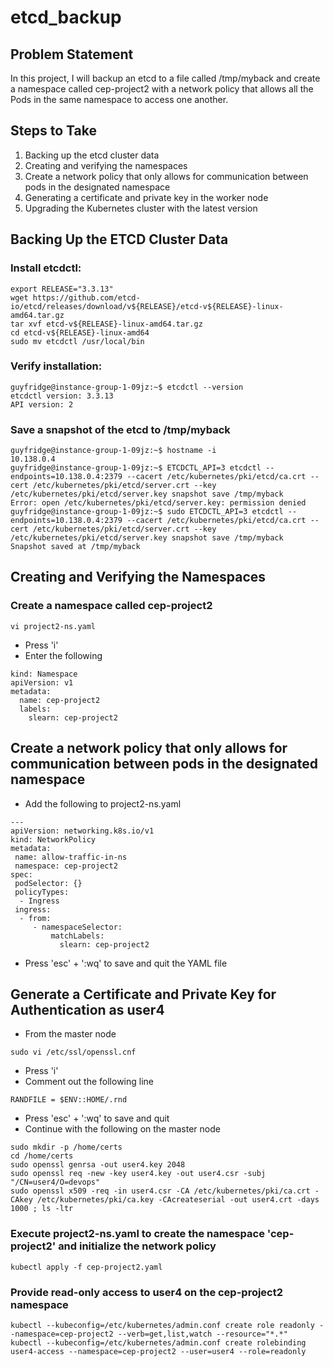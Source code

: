 # etcd_backup

## Problem Statement
In this project, I will backup an etcd to a file called /tmp/myback and create a namespace called cep-project2 with a network policy that allows all the Pods in the same namespace to access one another.

## Steps to Take
1. Backing up the etcd cluster data
2. Creating and verifying the namespaces
3. Create a network policy that only allows for communication between pods in the designated namespace
4. Generating a certificate and private key in the worker node
5. Upgrading the Kubernetes cluster with the latest version

## Backing Up the ETCD Cluster Data

### Install etcdctl:
```
export RELEASE="3.3.13"
wget https://github.com/etcd-io/etcd/releases/download/v${RELEASE}/etcd-v${RELEASE}-linux-amd64.tar.gz
tar xvf etcd-v${RELEASE}-linux-amd64.tar.gz
cd etcd-v${RELEASE}-linux-amd64
sudo mv etcdctl /usr/local/bin
```
### Verify installation:
```
guyfridge@instance-group-1-09jz:~$ etcdctl --version
etcdctl version: 3.3.13
API version: 2
```
### Save a snapshot of the etcd to /tmp/myback
```
guyfridge@instance-group-1-09jz:~$ hostname -i
10.138.0.4
guyfridge@instance-group-1-09jz:~$ ETCDCTL_API=3 etcdctl --endpoints=10.138.0.4:2379 --cacert /etc/kubernetes/pki/etcd/ca.crt --cert /etc/kubernetes/pki/etcd/server.crt --key /etc/kubernetes/pki/etcd/server.key snapshot save /tmp/myback
Error: open /etc/kubernetes/pki/etcd/server.key: permission denied
guyfridge@instance-group-1-09jz:~$ sudo ETCDCTL_API=3 etcdctl --endpoints=10.138.0.4:2379 --cacert /etc/kubernetes/pki/etcd/ca.crt --cert /etc/kubernetes/pki/etcd/server.crt --key /etc/kubernetes/pki/etcd/server.key snapshot save /tmp/myback
Snapshot saved at /tmp/myback
```
## Creating and Verifying the Namespaces
### Create a namespace called cep-project2
```
vi project2-ns.yaml
```
- Press 'i'
- Enter the following
```
kind: Namespace
apiVersion: v1
metadata:
  name: cep-project2
  labels:
    slearn: cep-project2
```
## Create a network policy that only allows for communication between pods in the designated namespace
- Add the following to project2-ns.yaml
```
---
apiVersion: networking.k8s.io/v1
kind: NetworkPolicy
metadata:
 name: allow-traffic-in-ns
 namespace: cep-project2
spec:
 podSelector: {}
 policyTypes:
  - Ingress
 ingress:
  - from:
     - namespaceSelector:
         matchLabels:
           slearn: cep-project2
```
- Press 'esc' + ':wq' to save and quit the YAML file
## Generate a Certificate and Private Key for Authentication as user4
- From the master node
```
sudo vi /etc/ssl/openssl.cnf
```
- Press 'i'
- Comment out the following line
```
RANDFILE = $ENV::HOME/.rnd
```
- Press 'esc' + ':wq' to save and quit
- Continue with the following on the master node
```
sudo mkdir -p /home/certs
cd /home/certs
sudo openssl genrsa -out user4.key 2048
sudo openssl req -new -key user4.key -out user4.csr -subj "/CN=user4/O=devops"
sudo openssl x509 -req -in user4.csr -CA /etc/kubernetes/pki/ca.crt -CAkey /etc/kubernetes/pki/ca.key -CAcreateserial -out user4.crt -days 1000 ; ls -ltr
```
### Execute project2-ns.yaml to create the namespace 'cep-project2' and initialize the network policy
```
kubectl apply -f cep-project2.yaml
```
### Provide read-only access to user4 on the cep-project2 namespace
```
kubectl --kubeconfig=/etc/kubernetes/admin.conf create role readonly --namespace=cep-project2 --verb=get,list,watch --resource="*.*"
kubectl --kubeconfig=/etc/kubernetes/admin.conf create rolebinding user4-access --namespace=cep-project2 --user=user4 --role=readonly
```

